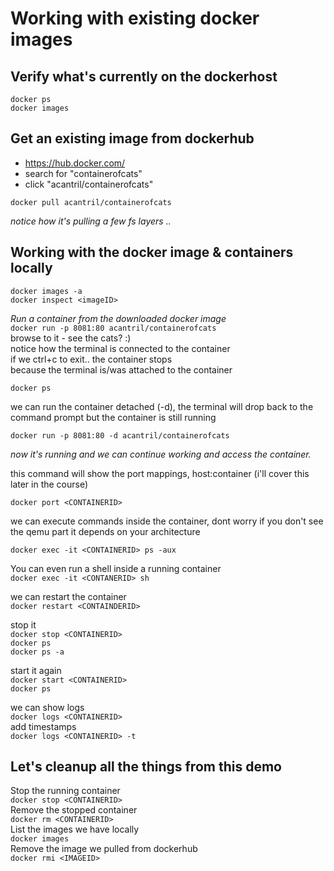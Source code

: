 
# Working with existing docker images

## Verify what's currently on the dockerhost
```docker ps```  
```docker images```

## Get an existing image from dockerhub 
- https://hub.docker.com/  
- search for "containerofcats"  
- click "acantril/containerofcats"  
 
```docker pull acantril/containerofcats```   

*notice how it's pulling a few fs layers ..*  

## Working with the docker image & containers locally
  
```docker images -a```  
```docker inspect <imageID>```  

*Run a container from the downloaded docker image*    
```docker run -p 8081:80 acantril/containerofcats```  
browse to it - see the cats? :)    
notice how the terminal is connected to the container  
if we ctrl+c to exit.. the container stops  
because the terminal is/was attached to the container  

```docker ps```  

we can run the container detached (-d), the terminal will drop back to the command prompt but the container is still running  

```docker run -p 8081:80 -d acantril/containerofcats```
    
*now it's running and we can continue working and access the container.*

this command will show the port mappings, host:container (i'll cover this later in the course)   

```docker port <CONTAINERID>```  

we can execute commands inside the container, dont worry if you don't see the qemu part it depends on your architecture  
 
```docker exec -it <CONTAINERID> ps -aux```  

You can even run a shell inside a running container    
```docker exec -it <CONTANERID> sh```  
	
we can restart the container    
```docker restart <CONTAINDERID>```  

stop it  
```docker stop <CONTAINERID>```  
```docker ps```  
```docker ps -a```  

start it again  
```docker start <CONTAINERID>```  
```docker ps```  

we can show logs  
```docker logs <CONTAINERID>```  
add timestamps  
```docker logs <CONTAINERID> -t```  

## Let's cleanup all the things from this demo
Stop the running container    
```docker stop <CONTAINERID>```  
Remove the stopped container  
```docker rm <CONTAINERID>```  
List the images we have locally  
```docker images```  
Remove the image we pulled from dockerhub  
```docker rmi <IMAGEID>```  
	









